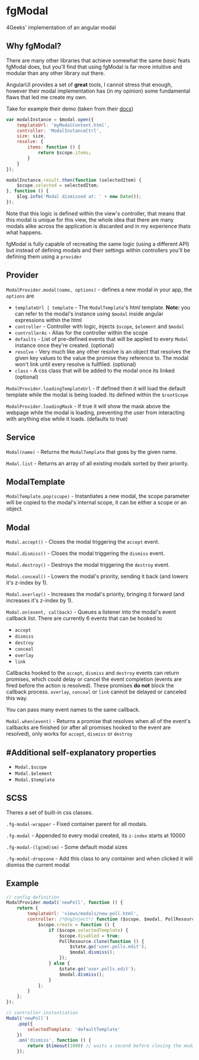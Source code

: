 # fgModal

4Geeks' implementation of an angular modal

## Why fgModal?

There are many other libraries that achieve somewhat the same _basic_ feats fgModal does, but you'll find that using fgModal is far more intuitive and modular than any other library out there.

AngularUI provides a set of **great** tools, I cannot stress that enough, however their modal implementation has (in my opinion) some fundamental flaws that led me create my own.

Take for example their demo (taken from their [docs](https://angular-ui.github.io/bootstrap/))
```javascript
var modalInstance = $modal.open({
    templateUrl: 'myModalContent.html',
    controller: 'ModalInstanceCtrl',
    size: size,
    resolve: {
        items: function () {
            return $scope.items;
        }
    }
});

modalInstance.result.then(function (selectedItem) {
    $scope.selected = selectedItem;
}, function () {
    $log.info('Modal dismissed at: ' + new Date());
});
```
Note that this logic is defined within the view's controller, that means that this modal is unique for this view, the whole idea that there are many modals alike across the application is discarded and in my experience thats what happens.

fgModal is fully capable of recreating the same logic (using a different API) but instead of defining modals and their settings within controllers you'll be defining them using a `provider`

## Provider

`ModalProvider.modal(name, options)` - defines a new modal in your app, the `options` are
* `templateUrl | template` - The `ModalTemplate`'s html template. **Note:** you can refer to the modal's instance using `$modal` inside angular expressions within the html
* `controller` - Controller with logic, injects `$scope`, `$element` and `$modal`
* `controllerAs` - Alias for the controller within the scope
* `defaults` - List of pre-defined events that will be applied to every `Modal` instance once they're created. (optional)
* `resolve` - Very much like any other resolve is an object that resolves the given key values to the value the promise they reference to. The modal won't link until every resolve is fullfiled. (optional)
* `class` - A css class that will be added to the modal once its linked (optional)

`ModalProvider.loadingTemplateUrl` - If defined then it will load the default template while the modal is being loaded. Its defined within the `$rootScope`

`ModalProvider.loadingMask` - If true it will show the mask above the webpage while the modal is loading, preventing the user from interacting with anything else while it loads. (defaults to true)

## Service

`Modal(name)` - Returns the `ModalTemplate` that goes by the given name.

`Modal.list` - Returns an array of all existing modals sorted by their priority.

## ModalTemplate

`ModalTemplate.pop(scope)` - Instantiates a new modal, the scope parameter will be copied to the modal's internal scope, it can be either a scope or an object.

## Modal

`Modal.accept()` - Closes the modal triggering the `accept` event.

`Modal.dismiss()` - Closes the modal triggering the `dismiss` event.

`Modal.destroy()` - Destroys the modal triggering the `destroy` event.

`Modal.conceal()` - Lowers the modal's priority, sending it back (and lowers it's z-index by 1).

`Modal.overlay()` - Increases the modal's priority, bringing it forward (and increases it's z-index by 1).

`Modal.on(event, callback)` - Queues a listener into the modal's event callback list. There are currently 6 events that can be hooked to
* `accept`
* `dismiss`
* `destroy`
* `conceal`
* `overlay`
* `link`

Callbacks hooked to the `accept`, `dismiss` and `destroy` events can return promises, which could delay or cancel the event completion (events are fired before the action is resolved). These promises **do not** block the callback process. `overlay`, `conceal` or `link` cannot be delayed or canceled this way.

You can pass many event names to the same callback.

`Modal.when(event)` - Returns a promise that resolves when all of the event's callbacks are finished (or after all promises hooked to the event are resolved), only works for `accept`, `dismiss` or `destroy`

## #Additional self-explanatory properties
* `Modal.$scope`
* `Modal.$element`
* `Modal.$template`

## SCSS

Theres a set of built-in css classes.

`.fg-modal-wrapper` - Fixed container parent for all modals.

`.fg-modal` - Appended to every modal created, its `z-index` starts at 10000

`.fg-modal-(lg|md|sm)` - Some default modal sizes

`.fg-modal-dropzone` - Add this class to any container and when clicked it will dismiss the current modal


## Example
```javascript
// config definition
ModalProvider.modal('newPoll', function () {
    return {
        templateUrl: 'views/modals/new-poll.html',
        controller: /*@ngInject*/ function ($scope, $modal, PollResource, $state) {
            $scope.create = function () {
                if ($scope.selectedTemplate) {
                    $scope.disabled = true;
                    PollResource.clone(function () {
                        $state.go('user.polls.edit');
                        $modal.dismiss();
                    });
                } else {
                    $state.go('user.polls.edit');
                    $modal.dismiss();
                }
            };
        }
    };
});

// controller instantiation
Modal('newPoll')
    .pop({
        selectedTemplate: 'defaultTemplate'
    })
    .on('dismiss', function () {
        return $timeout(1000) // waits a second before closing the modal
    });
```
